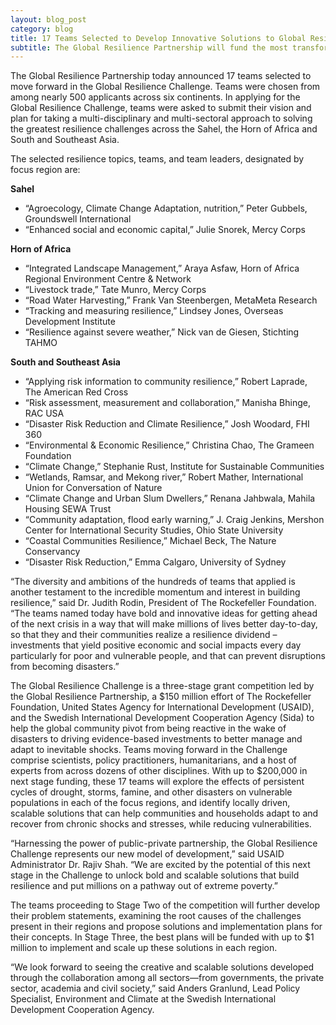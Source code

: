```yaml
---
layout: blog_post
category: blog
title: 17 Teams Selected to Develop Innovative Solutions to Global Resilience Challenges
subtitle: The Global Resilience Partnership will fund the most transformative solutions with up to $1 million for implementation and continued innovation
---
```


The Global Resilience Partnership today announced 17 teams selected to move forward in the Global Resilience Challenge. Teams were chosen from among nearly 500 applicants across six continents. In applying for the Global Resilience Challenge, teams were asked to submit their vision and plan for taking a multi-disciplinary and multi-sectoral approach to solving the greatest resilience challenges across the Sahel, the Horn of Africa and South and Southeast Asia. 

The selected resilience topics, teams, and team leaders, designated by focus region are:

**Sahel**  

* “Agroecology, Climate Change Adaptation, nutrition,” Peter Gubbels,  Groundswell International 
* “Enhanced social and economic capital,” Julie Snorek, Mercy Corps 

**Horn of Africa**  

* “Integrated Landscape Management,” Araya Asfaw, Horn of Africa Regional Environment Centre & Network 
* “Livestock trade,” Tate Munro, Mercy Corps  
* “Road Water Harvesting,” Frank Van Steenbergen, MetaMeta Research  
* “Tracking and measuring resilience,” Lindsey Jones, Overseas Development Institute 
* “Resilience against severe weather,” Nick van de Giesen, Stichting TAHMO 

**South and Southeast Asia**  

* “Applying risk information to community resilience,” Robert Laprade, The American Red Cross 
* “Risk assessment, measurement and collaboration,” Manisha Bhinge, RAC USA 
* “Disaster Risk Reduction and Climate Resilience,” Josh Woodard, FHI 360 
* “Environmental & Economic Resilience,” Christina Chao, The Grameen Foundation  
* “Climate Change,” Stephanie Rust, Institute for Sustainable Communities 
* “Wetlands, Ramsar, and Mekong river,” Robert Mather, International Union for Conversation of Nature 
* “Climate Change and Urban Slum Dwellers,” Renana Jahbwala, Mahila Housing SEWA Trust 
* “Community adaptation, flood early warning,” J. Craig Jenkins, Mershon Center for International Security Studies, Ohio State University 
* “Coastal Communities Resilience,” Michael Beck, The Nature Conservancy  
* “Disaster Risk Reduction,” Emma Calgaro, University of Sydney


“The diversity and ambitions of the hundreds of teams that applied is another testament to the incredible momentum and interest in building resilience,” said Dr. Judith Rodin, President of The Rockefeller Foundation.  “The teams named today have bold and innovative ideas for getting ahead of the next crisis in a way that will make millions of lives better day-to-day, so that they and their communities realize a resilience dividend – investments that yield positive economic and social impacts every day particularly for poor and vulnerable people, and that can prevent disruptions from becoming disasters.”  

The Global Resilience Challenge is a three-stage grant competition led by the Global Resilience Partnership, a $150 million effort of The Rockefeller Foundation, United States Agency for International Development (USAID), and the Swedish International Development Cooperation Agency (Sida) to help the global community pivot from being reactive in the wake of disasters to driving evidence-based investments to better manage and adapt to inevitable shocks. Teams moving forward in the Challenge comprise scientists, policy practitioners, humanitarians, and a host of experts from across dozens of other disciplines. With up to $200,000 in next stage funding, these 17 teams will explore the effects of persistent cycles of drought, storms, famine, and other disasters on vulnerable populations in each of the focus regions, and identify locally driven, scalable solutions that can help communities and households adapt to and recover from chronic shocks and stresses, while reducing vulnerabilities.

“Harnessing the power of public-private partnership, the Global Resilience Challenge represents our new model of development,” said USAID Administrator Dr. Rajiv Shah.  “We are excited by the potential of this next stage in the Challenge to unlock bold and scalable solutions that build resilience and put millions on a pathway out of extreme poverty.”

The teams proceeding to Stage Two of the competition will further develop their problem statements, examining the root causes of the challenges present in their regions and propose solutions and implementation plans for their concepts. In Stage Three, the best plans will be funded with up to $1 million to implement and scale up these solutions in each region.  

“We look forward to seeing the creative and scalable solutions developed through the collaboration among all sectors—from governments, the private sector, academia and civil society,” said Anders Granlund, Lead Policy Specialist, Environment and Climate at the Swedish International Development Cooperation Agency. 
